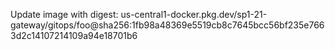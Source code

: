 Update image with digest: us-central1-docker.pkg.dev/sp1-21-gateway/gitops/foo@sha256:1fb98a48369e5519cb8c7645bcc56bf235e7663d2c14107214109a94e18701b6 
